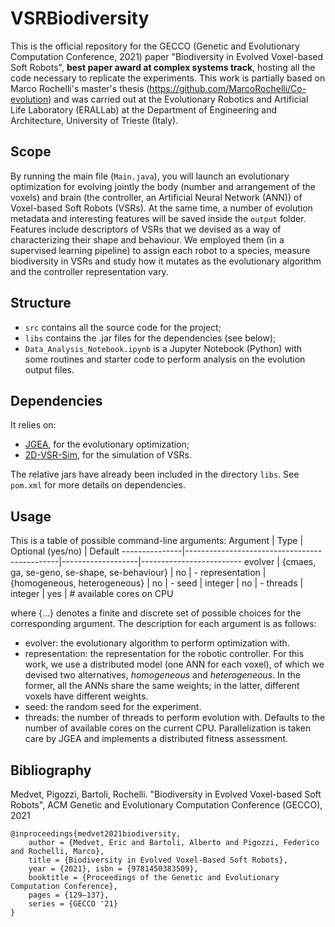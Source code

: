 # VSRBiodiversity
This is the official repository for the GECCO (Genetic and Evolutionary Computation Conference, 2021) paper "Biodiversity in Evolved Voxel-based Soft Robots", **best paper award at complex systems track**, hosting all the code necessary to replicate the experiments. This work is partially based on Marco Rochelli's master's thesis (https://github.com/MarcoRochelli/Co-evolution) and was carried out at the Evolutionary Robotics and Artificial Life Laboratory (ERALLab) at the Department of Engineering and Architecture, University of Trieste (Italy).

## Scope
By running the main file (`Main.java`), you will launch an evolutionary optimization for evolving jointly the body (number and arrangement of the voxels) and brain (the controller, an Artificial Neural Network (ANN)) of Voxel-based Soft Robots (VSRs). At the same time, a number of evolution metadata and interesting features will be saved inside the `output` folder. Features include descriptors of VSRs that we devised as a way of characterizing their shape and behaviour. We employed them (in a supervised learning pipeline) to assign each robot to a species, measure biodiversity in VSRs and study how it mutates as the evolutionary algorithm and the controller representation vary.

## Structure
* `src` contains all the source code for the project;
* `libs` contains the .jar files for the dependencies (see below);
* `Data_Analysis_Notebook.ipynb` is a Jupyter Notebook (Python) with some routines and starter code to perform analysis on the evolution output files.

## Dependencies
It relies on:
* [JGEA](https://github.com/ericmedvet/jgea), for the evolutionary optimization;
* [2D-VSR-Sim](https://github.com/ericmedvet/2dhmsr), for the simulation of VSRs.

The relative jars have already been included in the directory `libs`. See `pom.xml` for more details on dependencies.

## Usage
This is a table of possible command-line arguments:
Argument       | Type                                         | Optional (yes/no) | Default
---------------|----------------------------------------------|-------------------|-------------------------
evolver        | {cmaes, ga, se-geno, se-shape, se-behaviour} | no                | -
representation | {homogeneous, heterogeneous}                 | no                | -
seed           | integer                                      | no                | -
threads        | integer                                      | yes               | # available cores on CPU

where {...} denotes a finite and discrete set of possible choices for the corresponding argument. The description for each argument is as follows:
* evolver: the evolutionary algorithm to perform optimization with.
* representation: the representation for the robotic controller. For this work, we use a distributed model (one ANN for each voxel), of which we devised two alternatives, _homogeneous_ and _heterogeneous_. In the former, all the ANNs share the same weights; in the latter, different voxels have different weights.
* seed: the random seed for the experiment.
* threads: the number of threads to perform evolution with. Defaults to the number of available cores on the current CPU. Parallelization is taken care by JGEA and implements a distributed fitness assessment.

## Bibliography
Medvet, Pigozzi, Bartoli, Rochelli. "Biodiversity in Evolved Voxel-based Soft Robots", ACM Genetic and Evolutionary Computation Conference (GECCO), 2021
```
@inproceedings{medvet2021biodiversity,
    author = {Medvet, Eric and Bartoli, Alberto and Pigozzi, Federico and Rochelli, Marco},
    title = {Biodiversity in Evolved Voxel-Based Soft Robots}, 
    year = {2021}, isbn = {9781450383509},
    booktitle = {Proceedings of the Genetic and Evolutionary Computation Conference},
    pages = {129–137},
    series = {GECCO '21}
}
```
